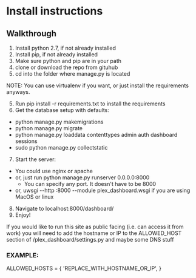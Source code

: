 # Install instructions

## Walkthrough

1. Install python 2.7, if not already installed
2. Install pip, if not already installed
3. Make sure python and pip are in your path
3. clone or download the repo from gituhub
4. cd into the folder where manage.py is located

NOTE: You can use virtualenv if you want, or just install the requirements anyways.

5. Run pip install -r requirements.txt to install the requirements
6. Get the database setup with defaults:
  - python manage.py makemigrations
  - python manage.py migrate
  - python manage.py loaddata contenttypes admin auth dashboard sessions
  - sudo python manage.py collectstatic

7. Start the server:
  - You could use nginx or apache
  - or, just run python manage.py runserver 0.0.0.0:8000
      * You can specify any port. It doesn't have to be 8000
  - or, uwsgi --http :8000 --module plex_dashboard.wsgi if you are using MacOS or linux
8. Navigate to localhost:8000/dashboard/
9. Enjoy!


If you would like to run this site as public facing (i.e. can access it from work)
you will need to add the hostname or IP to the ALLOWED_HOST section of 
/plex_dashboard/settings.py and maybe some DNS stuff

### EXAMPLE:

ALLOWED_HOSTS = {
  'REPLACE_WITH_HOSTNAME_OR_IP',
}